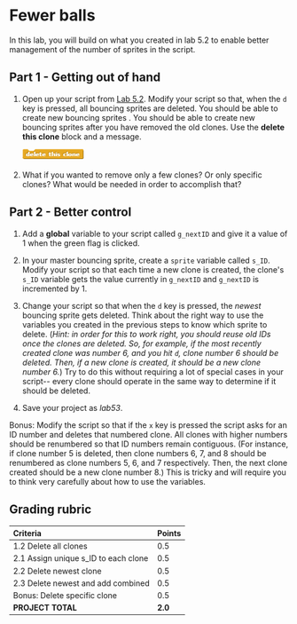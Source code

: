 # Fewer balls

In this lab, you will build on what you created in lab 5.2 to enable better management of the number of sprites in the script.

## Part 1 - Getting out of hand

1. Open up your script from [Lab 5.2](lab_52.md). Modify your script so that, when the `d` key is pressed, all bouncing sprites are deleted. You should be able to create new bouncing sprites . You should be able to create new bouncing sprites after you have removed the old clones.  Use the **delete this clone** block and a message.

    ![delete this clone block](images/delete_this_clone.png)

2. What if you wanted to remove only a few clones?  Or only specific clones?  What would be needed in order to accomplish that?

## Part 2 - Better control

1. Add a **global** variable to your script called `g_nextID` and give it a value of 1 when the green flag is clicked.

2. In your master bouncing sprite, create a `sprite` variable called `s_ID`.  Modify your script so that each time a new clone is created, the clone's `s_ID` variable gets the value currently in `g_nextID` and `g_nextID` is incremented by 1.

3. Change your script so that when the `d` key is pressed, the _newest_ bouncing sprite gets deleted.  Think about the right way to use the variables you created in the previous steps to know which sprite to delete.  (_Hint: in order for this to work right, you should reuse old IDs once the clones are deleted.  So, for example, if the most recently created clone was number 6, and you hit `d`, clone number 6 should be deleted.  Then, if a new clone is created, it should be a new clone number 6._)  Try to do this without requiring a lot of special cases in your script-- every clone should operate in the same way to determine if it should be deleted.

4. Save your project as _lab53_.

Bonus: Modify the script so that if the `x` key is pressed the script asks for an ID number and deletes that numbered clone.  All clones with higher numbers should be renumbered so that ID numbers remain contiguous.  (For instance, if clone number 5 is deleted, then clone numbers 6, 7, and 8 should be renumbered as clone numbers 5, 6, and 7 respectively.  Then, the next clone created should be a new clone number 8.)  This is tricky and will require you to think very carefully about how to use the variables.

## Grading rubric

| **Criteria**                               |   Points             |
| :-------------------------------------------------- | :-------------- |
| 1.2 Delete all clones                              | 0.5     |
| 2.1 Assign unique s_ID to each clone               | 0.5     |
| 2.2 Delete newest clone                            | 0.5     |
| 2.3 Delete newest and add combined                 | 0.5     |
| Bonus: Delete specific clone                   | 0.5     |
| **PROJECT TOTAL**                                  | **2.0** |
